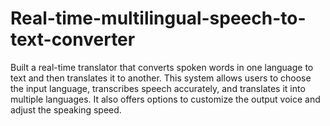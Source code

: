 # Real-time-multilingual-speech-to-text-converter
Built a real-time translator that converts spoken words in one language to text and then translates it to another. This  system allows users to choose the input language, transcribes speech accurately, and translates it into multiple  languages. It also offers options to customize the output voice and adjust the speaking speed. 

